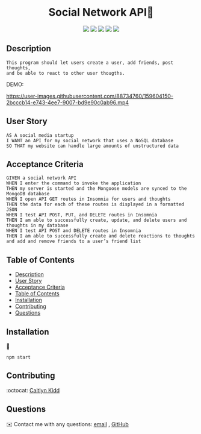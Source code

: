 <h1 align="center">Social Network API👋</h1>
  
<p align="center">
    <img src="https://img.shields.io/badge/Javascript-yellow" />
    <img src="https://img.shields.io/badge/mongoDB-blue"  />
    <img src="https://img.shields.io/badge/-npm-green" />
    <img src="https://img.shields.io/badge/-insomnia-red" >
    <img src="https://img.shields.io/badge/-json-orange" />
</p>
   
## Description
 ```
This program should let users create a user, add friends, post thoughts,
and be able to react to other user thougths.
```
DEMO: 

https://user-images.githubusercontent.com/88734760/159604150-2bcccb14-e743-4ee7-9007-bd9e90c0ab96.mp4




## User Story
  
```
AS A social media startup
I WANT an API for my social network that uses a NoSQL database
SO THAT my website can handle large amounts of unstructured data
```
  
## Acceptance Criteria
  
``` 
GIVEN a social network API
WHEN I enter the command to invoke the application
THEN my server is started and the Mongoose models are synced to the MongoDB database
WHEN I open API GET routes in Insomnia for users and thoughts
THEN the data for each of these routes is displayed in a formatted JSON
WHEN I test API POST, PUT, and DELETE routes in Insomnia
THEN I am able to successfully create, update, and delete users and thoughts in my database
WHEN I test API POST and DELETE routes in Insomnia
THEN I am able to successfully create and delete reactions to thoughts and add and remove friends to a user’s friend list
```
  
## Table of Contents
- [Description](#description)
- [User Story](#user-story)
- [Acceptance Criteria](#acceptance-criteria)
- [Table of Contents](#table-of-contents)
- [Installation](#installation)
- [Contributing](#contributing)
- [Questions](#questions)

## Installation
💾   
  
`npm start`
  
## Contributing
:octocat: [Caitlyn Kidd](https://github.com/caitkidd)

## Questions
✉️ Contact me with any questions: [email](mailto:caitlyn.kidd92@gmail.com) , [GitHub](https://github.com/caitkidd)<br />

    
